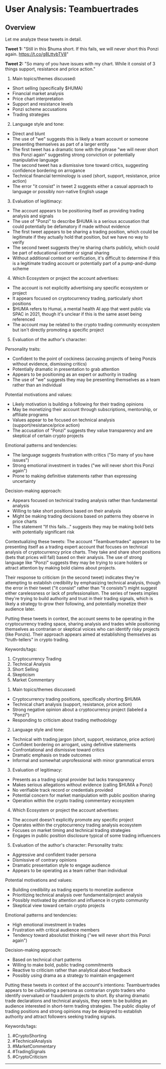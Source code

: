 # User Analysis: Teambuertrades

## Overview

<think>
Let me analyze these tweets in detail.

**Tweet 1:**
"Still in this $huma short. If this fails, we will never short this Ponzi again. https://t.co/g8LttybTV8"

**Tweet 2:**
"So many of you have issues with my chart. While it consist of 3 things support, resistance and price action."

1. Main topics/themes discussed:
- Short selling (specifically $HUMA)
- Financial market analysis
- Price chart interpretation
- Support and resistance levels
- Ponzi scheme accusations
- Trading strategies

2. Language style and tone:
- Direct and blunt
- The use of "we" suggests this is likely a team account or someone presenting themselves as part of a larger entity
- The first tweet has a dramatic tone with the phrase "we will never short this Ponzi again" suggesting strong conviction or potentially manipulative language
- The second tweet has a dismissive tone toward critics, suggesting confidence bordering on arrogance
- Technical financial terminology is used (short, support, resistance, price action)
- The error "it consist" in tweet 2 suggests either a casual approach to language or possibly non-native English usage

3. Evaluation of legitimacy:
- The account appears to be positioning itself as providing trading analysis and signals
- The use of "Ponzi" to describe $HUMA is a serious accusation that could potentially be defamatory if made without evidence
- The first tweet appears to be sharing a trading position, which could be legitimate if they actually hold that position, but we have no way to verify
- The second tweet suggests they're sharing charts publicly, which could be part of educational content or signal sharing
- Without additional context or verification, it's difficult to determine if this is a legitimate trading account or potentially part of a pump-and-dump scheme

4. Which Ecosystem or project the account advertises:
- The account is not explicitly advertising any specific ecosystem or project
- It appears focused on cryptocurrency trading, particularly short positions
- $HUMA refers to Humai, a mental health AI app that went public via SPAC in 2021, though it's unclear if this is the same asset being referenced
- The account may be related to the crypto trading community ecosystem but isn't directly promoting a specific project

5. Evaluation of the author's character:

Personality traits:
- Confident to the point of cockiness (accusing projects of being Ponzis without evidence, dismissing critics)
- Potentially dramatic in presentation to grab attention
- Appears to be positioning as an expert or authority in trading
- The use of "we" suggests they may be presenting themselves as a team rather than an individual

Potential motivations and values:
- Likely motivation is building a following for their trading opinions
- May be monetizing their account through subscriptions, mentorship, or affiliate programs
- Values appear to be focused on technical analysis (support/resistance/price action)
- The accusation of "Ponzi" suggests they value transparency and are skeptical of certain crypto projects

Emotional patterns and tendencies:
- The language suggests frustration with critics ("So many of you have issues")
- Strong emotional investment in trades ("we will never short this Ponzi again")
- Prone to making definitive statements rather than expressing uncertainty

Decision-making approach:
- Appears focused on technical trading analysis rather than fundamental analysis
- Willing to take short positions based on their analysis
- Might be making trading decisions based on patterns they observe in price charts
- The statement "If this fails..." suggests they may be making bold bets with potentially significant risk

Contextualizing these tweets:
The account "Teambuertrades" appears to be presenting itself as a trading expert account that focuses on technical analysis of cryptocurrency price charts. They take and share short positions (bets that prices will fall) based on their analysis. The use of strong language like "Ponzi" suggests they may be trying to scare holders or attract attention by making bold claims about projects.

Their response to criticism (in the second tweet) indicates they're attempting to establish credibility by emphasizing technical analysis, though the error in their tweet ("it consist" rather than "it consists") might suggest either carelessness or lack of professionalism. The series of tweets implies they're trying to build authority and trust in their trading signals, which is likely a strategy to grow their following, and potentially monetize their audience later.

Putting these tweets in context, the account seems to be operating in the cryptocurrency trading space, sharing analysis and trades while positioning themselves as contrarian or skeptical voices who can identify risky projects (like Ponzis). Their approach appears aimed at establishing themselves as "truth-tellers" in crypto trading.

Keywords/tags:
1. Cryptocurrency Trading
2. Technical Analysis
3. Short Selling
4. Skepticism
5. Market Commentary
</think>

1. Main topics/themes discussed:
- Cryptocurrency trading positions, specifically shorting $HUMA
- Technical chart analysis (support, resistance, price action)
- Strong negative opinion about a cryptocurrency project (labeled a "Ponzi")
- Responding to criticism about trading methodology

2. Language style and tone:
- Technical with trading jargon (short, support, resistance, price action)
- Confident bordering on arrogant, using definitive statements
- Confrontational and dismissive toward critics
- Dramatic emphasis on trade outcomes
- Informal and somewhat unprofessional with minor grammatical errors

3. Evaluation of legitimacy:
- Presents as a trading signal provider but lacks transparency
- Makes serious allegations without evidence (calling $HUMA a Ponzi)
- No verifiable track record or credentials provided
- Potential concern for market manipulation with public position sharing
- Operation within the crypto trading commentary ecosystem

4. Which Ecosystem or project the account advertises:
- The account doesn't explicitly promote any specific project
- Operates within the cryptocurrency trading analysis ecosystem
- Focuses on market timing and technical trading strategies
- Engages in public position disclosure typical of some trading influencers

5. Evaluation of the author's character:
Personality traits:
- Aggressive and confident trader persona
- Dismissive of contrary opinions
- Dramatic presentation style to engage audience
- Appears to be operating as a team rather than individual

Potential motivations and values:
- Building credibility as trading experts to monetize audience
- Prioritizing technical analysis over fundamental/project analysis
- Possibly motivated by attention and influence in crypto community
- Skeptical view toward certain crypto projects

Emotional patterns and tendencies:
- High emotional investment in trades
- Frustration with critical audience members
- Tendency toward absolutist thinking ("we will never short this Ponzi again")

Decision-making approach:
- Based on technical chart patterns
- Willing to make bold, public trading commitments
- Reactive to criticism rather than analytical about feedback
- Possibly using drama as a strategy to maintain engagement

Putting these tweets in context of the account's intentions:
Teambuertrades appears to be cultivating a persona as contrarian crypto traders who identify overvalued or fraudulent projects to short. By sharing dramatic trade declarations and technical analysis, they seem to be building an audience interested in short-term trading strategies. The public display of trading positions and strong opinions may be designed to establish authority and attract followers seeking trading signals.

Keywords/tags:
1. #CryptoShorting
2. #TechnicalAnalysis
3. #MarketCommentary
4. #TradingSignals
5. #CryptoCriticism
---
